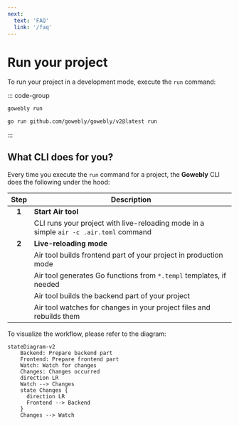 ```yaml
---
next:
  text: 'FAQ'
  link: '/faq'
---
```


# Run your project

To run your project in a development mode, execute the `run` command:

::: code-group
```bash [CLI]
gowebly run
```

```bash [Go]
go run github.com/gowebly/gowebly/v2@latest run
```
:::

## What CLI does for you?

Every time you execute the `run` command for a project, the **Gowebly** CLI does the following under the hood:

| Step  | Description                                                                           |
| :---: | ------------------------------------------------------------------------------------- |
| **1** | **Start Air tool**                                                                    |
|       | CLI runs your project with live-reloading mode in a simple `air -c .air.toml` command |
| **2** | **Live-reloading mode**                                                               |
|       | Air tool builds frontend part of your project in production mode                      |
|       | Air tool generates Go functions from `*.templ` templates, if needed                   |
|       | Air tool builds the backend part of your project                                      |
|       | Air tool watches for changes in your project files and rebuilds them                  |

To visualize the workflow, please refer to the diagram:

```mermaid
stateDiagram-v2
    Backend: Prepare backend part
    Frontend: Prepare frontend part
    Watch: Watch for changes
    Changes: Changes occurred
    direction LR
    Watch --> Changes
    state Changes {
      direction LR
      Frontend --> Backend
    }
    Changes --> Watch
```

<!--@include: ../parts/links.md -->